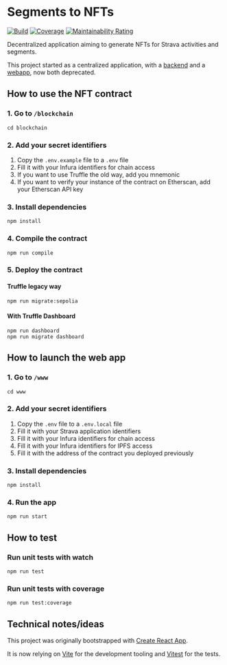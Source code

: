 # Segments to NFTs

[![Build](https://github.com/alainncls/strava-segments-to-nfts-dapp/actions/workflows/frontend-tests.yml/badge.svg)](https://github.com/alainncls/strava-segments-to-nfts-dapp/actions/workflows/tests.yml)
[![Coverage](https://sonarcloud.io/api/project_badges/measure?project=alainncls_strava-segments-to-nfts-dapp&metric=coverage)](https://sonarcloud.io/summary/new_code?id=alainncls_strava-segments-to-nfts-dapp)
[![Maintainability Rating](https://sonarcloud.io/api/project_badges/measure?project=alainncls_strava-segments-to-nfts-dapp&metric=sqale_rating)](https://sonarcloud.io/summary/new_code?id=alainncls_strava-segments-to-nfts-dapp)

Decentralized application aiming to generate NFTs for Strava activities and segments.

This project started as a centralized application, with
a [backend](https://github.com/alainncls/strava-segments-to-nfts) and
a [webapp](https://github.com/alainncls/strava-segments-to-nfts-webapp), now both deprecated.

## How to use the NFT contract

### 1. Go to `/blockchain`

    cd blockchain

### 2. Add your secret identifiers

1. Copy the `.env.example` file to a `.env` file
2. Fill it with your Infura identifiers for chain access
3. If you want to use Truffle the old way, add you mnemonic
4. If you want to verify your instance of the contract on Etherscan, add your Etherscan API key

### 3. Install dependencies

    npm install

### 4. Compile the contract

    npm run compile

### 5. Deploy the contract

#### Truffle legacy way

    npm run migrate:sepolia

#### With Truffle Dashboard

    npm run dashboard
    npm run migrate dashboard

## How to launch the web app

### 1. Go to `/www`

    cd www

### 2. Add your secret identifiers

1. Copy the `.env` file to a `.env.local` file
2. Fill it with your Strava application identifiers
3. Fill it with your Infura identifiers for chain access
4. Fill it with your Infura identifiers for IPFS access
5. Fill it with the address of the contract you deployed previously

### 3. Install dependencies

    npm install

### 4. Run the app

    npm run start

## How to test

### Run unit tests with watch

    npm run test

### Run unit tests with coverage

    npm run test:coverage

## Technical notes/ideas

This project was originally bootstrapped with [Create React App](https://github.com/facebook/create-react-app).

It is now relying on [Vite](https://vitejs.dev/) for the development tooling and [Vitest](https://vitest.dev/) for the
tests.
